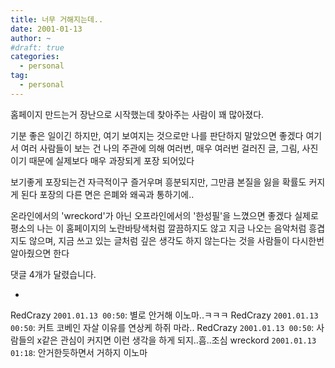 ```yaml
---
title: 너무 거해지는데..
date: 2001-01-13
author: ~
#draft: true
categories:
  - personal
tag:
  - personal
---
```




홈페이지 만드는거 장난으로 시작했는데
찾아주는 사람이 꽤 많아졌다.

기분 좋은 일이긴 하지만,
여기 보여지는 것으로만 나를 판단하지 말았으면 좋겠다
여기서 여러 사람들이 보는 건 나의 주관에 의해
여러번, 매우 여러번 걸러진 글, 그림, 사진이기 때문에
실제보다 매우 과장되게 포장 되어있다

보기좋게 포장되는건 자극적이구 즐거우며 흥분되지만,
그만큼 본질을 잃을 확률도 커지게 된다
포장의 다른 면은 은폐와 왜곡과 통하기에..

온라인에서의 'wreckord'가 아닌 
오프라인에서의 '한성필'을 느꼈으면 좋겠다
실제로 평소의 나는 이 홈페이지의 노란바탕색처럼 깔끔하지도 않고
지금 나오는 음악처럼 흥겹지도 않으며,
지금 쓰고 있는 글처럼 깊은 생각도 하지 않는다는 것을
사람들이 다시한번 알아줬으면 한다


 댓글  4개가 달렸습니다.

- 
RedCrazy `2001.01.13 00:50`: 
별로 안거해 이노마..ㅋㅋㅋ
RedCrazy `2001.01.13 00:50`: 
커트 코베인 자살 이유를 연상케 하쥐 마라..
RedCrazy `2001.01.13 00:50`: 
사람들의 x같은 관심이 커지면 이런 생각을 하게 되지..흠..조심
wreckord `2001.01.13 01:18`: 
안거한듯하면서 거하지 이노마




